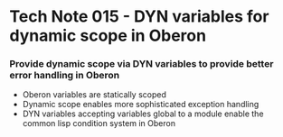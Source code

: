 # Tech Note 015 - DYN variables for dynamic scope in Oberon
### Provide dynamic scope via DYN variables to provide better error handling in Oberon

* Oberon variables are statically scoped
* Dynamic scope enables more sophisticated exception handling
* DYN variables accepting variables global to a module enable the common lisp condition system in Oberon



